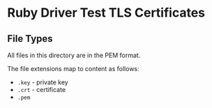 # Ruby Driver Test TLS Certificates

## File Types

All files in this directory are in the PEM format.

The file extensions map to content as follows:

- `.key` - private key
- `.crt` - certificate
- `.pem`
